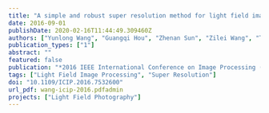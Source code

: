 ```yaml
---
title: "A simple and robust super resolution method for light field images"
date: 2016-09-01
publishDate: 2020-02-16T11:44:49.309460Z
authors: ["Yunlong Wang", "Guangqi Hou", "Zhenan Sun", "Zilei Wang", "Tieniu Tan"]
publication_types: ["1"]
abstract: ""
featured: false
publication: "*2016 IEEE International Conference on Image Processing (ICIP2016)*"
tags: ["Light Field Image Processing", "Super Resolution"]
doi: "10.1109/ICIP.2016.7532600"
url_pdf: wang-icip-2016.pdfadmin
projects: ["Light Field Photography"]
---
```


